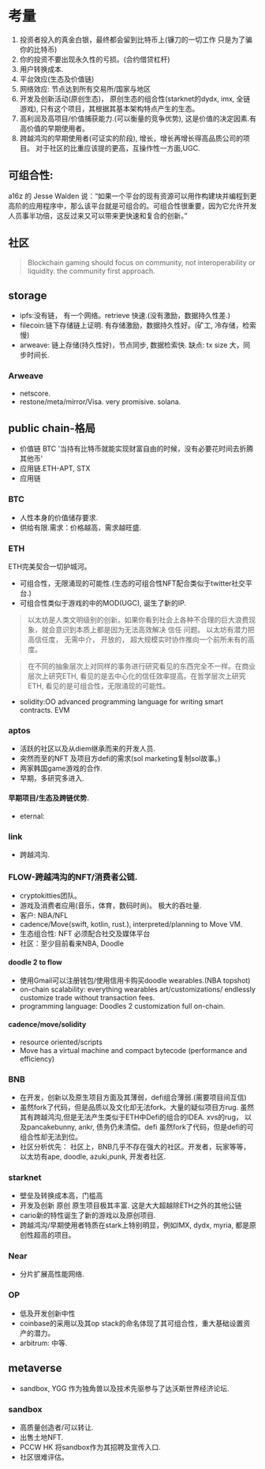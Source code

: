 
# 考量
1. 投资者投入的真金白银，最终都会留到比特币上(镰刀的一切工作 只是为了骗你的比特币)
1. 你的投资不要出现永久性的亏损。(合约借贷杠杆)
1. 用户转换成本.
2. 平台效应(生态及价值链)
3. 网络效应: 节点达到所有交易所/国家与地区
4. 开发及创新活动(原创生态)， 原创生态的组合性(starknet的dydx, imx, 全链游戏), 只有这个项目，其根据其基本架构特点产生的生态。
5. 高利润及高项目/价值捕获能力.(可以衡量的竞争优势), 这是价值的决定因素.有高价值的早期使用者。
6. 跨越鸿沟的早期使用者(可证实的阶段), 增长，增长再增长得高品质公司的项目。
对于社区的比重应该提的更高，互操作性一方面,UGC.
## 可组合性:
a16z 的 Jesse Walden 说：“如果一个平台的现有资源可以用作构建块并编程到更高阶的应用程序中，那么该平台就是可组合的。可组合性很重要，因为它允许开发人员事半功倍，这反过来又可以带来更快速和复合的创新。” 
## 社区
> Blockchain gaming should focus on community, not interoperability or liquidity.
> the community first approach.
## storage
- ipfs:没有链， 有一个网络。retrieve 快速.(没有激励，数据持久性差.)
- filecoin:链下存储链上证明. 有存储激励，数据持久性好。(矿工, 冷存储，检索慢)
- arweave: 链上存储(持久性好)，节点同步, 数据检索快. 缺点: tx size 大，同步时间长.
### Arweave
- netscore.
- restone/meta/mirror/Visa. very promisive. solana.

## public chain-格局
- 价值链 BTC '当持有比特币就能实现财富自由的时候，没有必要花时间去折腾其他币'
- 应用链.ETH-APT, STX
- 应用链

### BTC
- 人性本身的价值储存要求.
- 供给有限.需求：价格越高，需求越旺盛.
### ETH
ETH完美契合一切护城河。
- 可组合性，无限涌现的可能性.(生态的可组合性NFT配合类似于twitter社交平台.)
- 可组合性类似于游戏的中的MOD(UGC), 诞生了新的IP.
> 以太坊是人类文明级别的创新。如果你看到社会上各种不合理的巨大浪费现象，就会意识到本质上都是因为无法高效解决 信任 问题。 以太坊有潜力把 高信任度， 无需中介， 开放的， 超大规模实时协作推向一个前所未有的高度。

> 在不同的抽象层次上对同样的事务进行研究看见的东西完全不一样。在商业层次上研究ETH, 看见的是去中心化的信任效率提高。在哲学层次上研究ETH, 看见的是可组合性，无限涌现的可能性。

- solidity:OO advanced programming language for writing smart contracts. EVM

### aptos
- 活跃的社区以及从diem继承而来的开发人员.
- 突然而至的NFT 及项目方defi的需求(sol marketing复制sol故事。)
- 两家韩国game游戏的合作.
- 早期，多研究多进入.
#### 早期项目/生态及跨链优势.
  - eternal: 
### link
- 跨越鸿沟.

### FLOW-跨越鸿沟的NFT/消费者公链.
- cryptokitties团队。
- 游戏及消费者应用(音乐，体育，数码时尚)。 极大的吞吐量.
- 客户: NBA/NFL
- cadence/Move(swift, kotlin, rust.), interpreted/planning to Move VM.
- 生态组合性: NFT 必须配合社交及媒体平台
- 社区：至少目前看来NBA, Doodle
#### doodle 2 to flow
- 使用Gmail可以注册钱包/使用信用卡购买doodle wearables.(NBA topshot)
- on-chain scalability: everything wearables art/customizations/ endlessly customize trade without transaction fees.
- programming language: Doodles 2 customization full on-chain.

#### cadence/move/solidity
- resource oriented/scripts
- Move has a virtual machine and compact bytecode (performance and efficiency)

### BNB
- 在开发，创新以及原生项目方面及其薄弱，defi组合薄弱.(需要项目间互信)
- 虽然fork了代码，但是品质以及文化却无法fork。大量的疑似项目方rug. 虽然其有跨越鸿沟,但是无法产生类似于ETH中Defi的组合的IDEA. xvs的rug， 以及pancakebunny, ankr, 债务仍未清偿。defi 虽然fork了代码，但是defi的可组合性却无法到位。
- 社区分析优先： 社区上，BNB几乎不存在强大的社区。开发者，玩家等等，以太坊有ape, doodle, azuki,punk, 开发者社区.
### starknet
- 壁垒及转换成本高，门槛高
- 开发及创新 原创 原生项目极其丰富. 这是大大超越除ETH之外的其他公链
- cario新的特性诞生了新的游戏以及原创项目.
- 跨越鸿沟/早期使用者特质在stark上特别明显，例如IMX, dydx, myria, 都是原创性超高的项目。
### Near
- 分片扩展高性能网络.
### OP
- 低及开发创新中性
- coinbase的采用以及其op stack的命名体现了其可组合性，重大基础设置资产的潜力。
- arbitrum: 中等.

## metaverse
- sandbox, YGG 作为独角兽以及技术先驱参与了达沃斯世界经济论坛.
### sandbox
- 高质量创造者/可以转让.
- 出售土地NFT.
- PCCW HK 将sandbox作为其招聘及宣传入口.
- 社区很难评估。